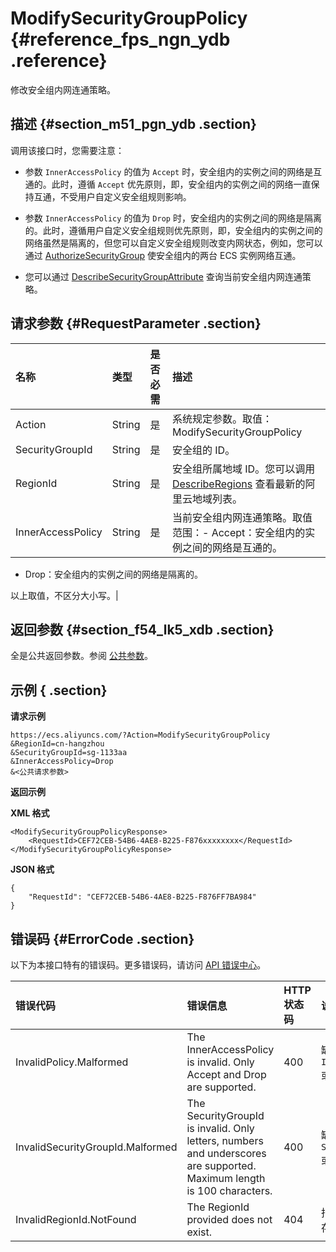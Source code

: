 # ModifySecurityGroupPolicy {#reference_fps_ngn_ydb .reference}

修改安全组内网连通策略。

## 描述 {#section_m51_pgn_ydb .section}

调用该接口时，您需要注意：

-   参数 `InnerAccessPolicy` 的值为 `Accept` 时，安全组内的实例之间的网络是互通的。此时，遵循 `Accept` 优先原则，即，安全组内的实例之间的网络一直保持互通，不受用户自定义安全组规则影响。

-   参数 `InnerAccessPolicy` 的值为 `Drop` 时，安全组内的实例之间的网络是隔离的。此时，遵循用户自定义安全组规则优先原则，即，安全组内的实例之间的网络虽然是隔离的，但您可以自定义安全组规则改变内网状态，例如，您可以通过 [AuthorizeSecurityGroup](cn.zh-CN/API参考/安全组/AuthorizeSecurityGroup.md#) 使安全组内的两台 ECS 实例网络互通。

-   您可以通过 [DescribeSecurityGroupAttribute](cn.zh-CN/API参考/安全组/DescribeSecurityGroupAttribute.md#) 查询当前安全组内网连通策略。


## 请求参数 {#RequestParameter .section}

|名称|类型|是否必需|描述|
|:-|:-|:---|:-|
|Action|String|是|系统规定参数。取值：ModifySecurityGroupPolicy|
|SecurityGroupId|String|是|安全组的 ID。|
|RegionId|String|是|安全组所属地域 ID。您可以调用 [DescribeRegions](cn.zh-CN/API参考/地域/DescribeRegions.md#) 查看最新的阿里云地域列表。|
|InnerAccessPolicy|String|是|当前安全组内网连通策略。取值范围：-   Accept：安全组内的实例之间的网络是互通的。
-   Drop：安全组内的实例之间的网络是隔离的。

以上取值，不区分大小写。|

## 返回参数 {#section_f54_lk5_xdb .section}

全是公共返回参数。参阅 [公共参数](cn.zh-CN/API参考/调用方式/公共参数.md#commonResponseParameters)。

## 示例 { .section}

**请求示例** 

```
https://ecs.aliyuncs.com/?Action=ModifySecurityGroupPolicy
&RegionId=cn-hangzhou
&SecurityGroupId=sg-1133aa
&InnerAccessPolicy=Drop
&<公共请求参数>
```

**返回示例** 

**XML 格式**

```
<ModifySecurityGroupPolicyResponse>
    <RequestId>CEF72CEB-54B6-4AE8-B225-F876xxxxxxxx</RequestId>
</ModifySecurityGroupPolicyResponse>
```

 **JSON 格式** 

```
{
    "RequestId": "CEF72CEB-54B6-4AE8-B225-F876FF7BA984"
}
```

## 错误码 {#ErrorCode .section}

以下为本接口特有的错误码。更多错误码，请访问 [API 错误中心](https://error-center.aliyun.com/status/product/Ecs)。

|错误代码|错误信息|HTTP 状态码|说明|
|:---|:---|:-------|:-|
|InvalidPolicy.Malformed|The InnerAccessPolicy is invalid. Only Accept and Drop are supported.|400|缺少参数 `InnerAccessPolicy`或者参数不合法。|
|InvalidSecurityGroupId.Malformed|The SecurityGroupId is invalid. Only letters, numbers and underscores are supported. Maximum length is 100 characters.|400|缺少参数 `SecurityGroupId` 或者参数不合法。|
|InvalidRegionId.NotFound|The RegionId provided does not exist.|404|指定的 `RegionId` 不存在。|

